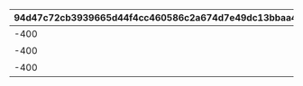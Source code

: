 |94d47c72cb3939665d44f4cc460586c2a674d7e49dc13bbaa4453be99cd92518|b840a76cb143dcc23a734864f05df1848e567a45c31d62edf404580d99f5baf1|4b9d4f738c7087e0d69a4265047451d76d1378cb33208dda4e1ed04f53de3a8c|2b4733a74af0a5d5c9bf588cf2619fc88bd57aef42a36c116a86ecd593803dba|0fce4a4f2099d76d0a2033d4d6c0bc96a3f63010c35744ba0cc55ea2f92d098d|
| --- | --- | --- | --- | --- |
|-400|1|1|1|石橋|
|-400|0|2|2|砂漠|
|-400|1|3|3|平原|